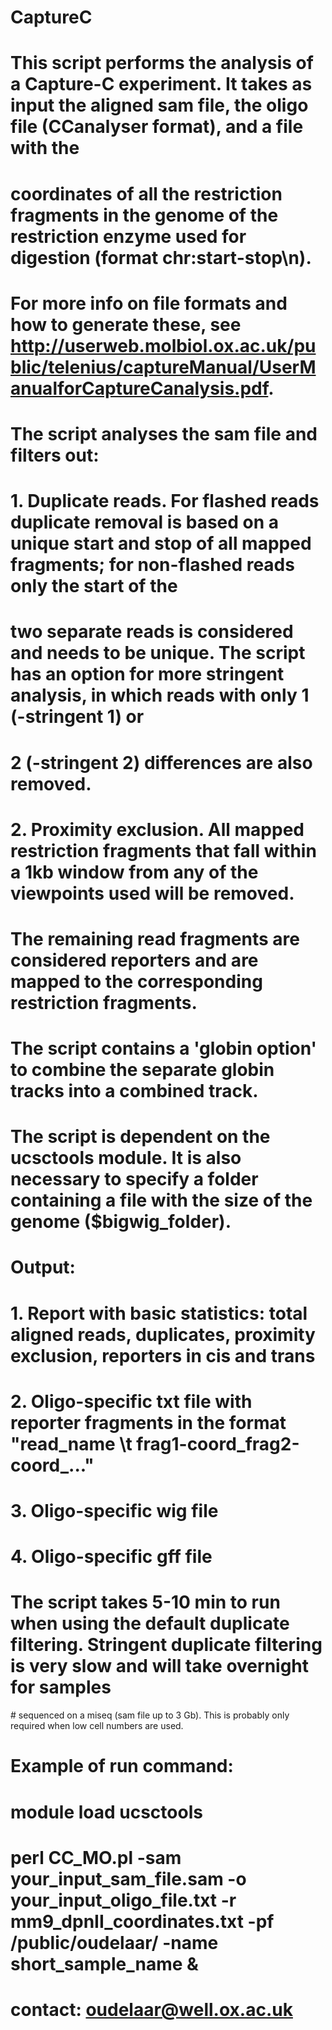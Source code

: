 # CaptureC

# This script performs the analysis of a Capture-C experiment. It takes as input the aligned sam file, the oligo file (CCanalyser format), and a file with the
# coordinates of all the restriction fragments in the genome of the restriction enzyme used for digestion (format chr:start-stop\n).
# For more info on file formats and how to generate these, see http://userweb.molbiol.ox.ac.uk/public/telenius/captureManual/UserManualforCaptureCanalysis.pdf.

# The script analyses the sam file and filters out:
# 1. Duplicate reads. For flashed reads duplicate removal is based on a unique start and stop of all mapped fragments; for non-flashed reads only the start of the
#    two separate reads is considered and needs to be unique. The script has an option for more stringent analysis, in which reads with only 1 (-stringent 1) or
#    2 (-stringent 2) differences are also removed.
# 2. Proximity exclusion. All mapped restriction fragments that fall within a 1kb window from any of the viewpoints used will be removed.
# The remaining read fragments are considered reporters and are mapped to the corresponding restriction fragments. 
# The script contains a 'globin option' to combine the separate globin tracks into a combined track.

# The script is dependent on the ucsctools module. It is also necessary to specify a folder containing a file with the size of the genome ($bigwig_folder).

# Output:
# 1. Report with basic statistics: total aligned reads, duplicates, proximity exclusion, reporters in cis and trans
# 2. Oligo-specific txt file with reporter fragments in the format "read_name \t frag1-coord_frag2-coord_..."  
# 3. Oligo-specific wig file
# 4. Oligo-specific gff file

# The script takes 5-10 min to run when using the default duplicate filtering. Stringent duplicate filtering is very slow and will take overnight for samples
# sequenced on a miseq (sam file up to 3 Gb). This is probably only required when low cell numbers are used. 

# Example of run command:
# module load ucsctools
# perl CC_MO.pl -sam your_input_sam_file.sam -o your_input_oligo_file.txt -r mm9_dpnII_coordinates.txt -pf /public/oudelaar/ -name short_sample_name &

# contact: oudelaar@well.ox.ac.uk
